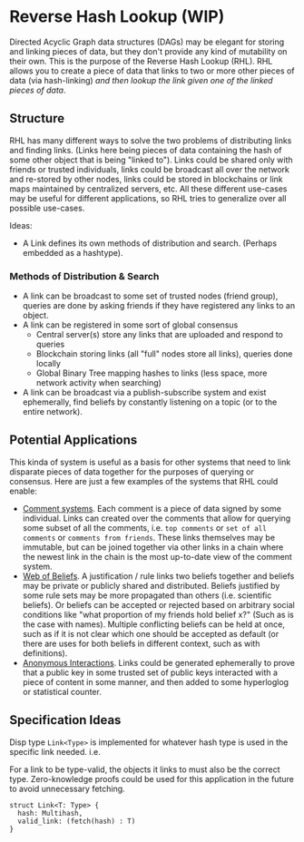 # Reverse Hash Lookup (WIP)

Directed Acyclic Graph data structures (DAGs) may be elegant for storing and linking pieces of data, but they don't provide any kind of mutability on their own. This is the purpose of the Reverse Hash Lookup (RHL). RHL allows you to create a piece of data that links to two or more other pieces of data (via hash-linking) *and then lookup the link given one of the linked pieces of data*.

## Structure

RHL has many different ways to solve the two problems of distributing links and finding links. (Links here being pieces of data containing the hash of some other object that is being "linked to"). Links could be shared only with friends or trusted individuals, links could be broadcast all over the network and re-stored by other nodes, links could be stored in blockchains or link maps maintained by centralized servers, etc. All these different use-cases may be useful for different applications, so RHL tries to generalize over all possible use-cases.


Ideas:
 - A Link defines its own methods of distribution and search. (Perhaps embedded as a hashtype).

### Methods of Distribution & Search

 - A link can be broadcast to some set of trusted nodes (friend group), queries are done by asking friends if they have registered any links to an object.
 - A link can be registered in some sort of global consensus
   - Central server(s) store any links that are uploaded and respond to queries
   - Blockchain storing links (all "full" nodes store all links), queries done locally
   - Global Binary Tree mapping hashes to links (less space, more network activity when searching)
 - A link can be broadcast via a publish-subscribe system and exist ephemerally, find beliefs by constantly listening on a topic (or to the entire network).

## Potential Applications

This kinda of system is useful as a basis for other systems that need to link disparate pieces of data together for the purposes of querying or consensus. Here are just a few examples of the systems that RHL could enable:

 - [Comment systems](../../applications/dithca.md). Each comment is a piece of data signed by some individual. Links can created over the comments that allow for querying some subset of all the comments, i.e. `top comments` or `set of all comments` or `comments from friends`. These links themselves may be immutable, but can be joined together via other links in a chain where the newest link in the chain is the most up-to-date view of the comment system.
 - [Web of Beliefs](../../applications/web-of-beliefs.md). A justification / rule links two beliefs together and beliefs may be private or publicly shared and distributed. Beliefs justified by some rule sets may be more propagated than others (i.e. scientific beliefs). Or beliefs can be accepted or rejected based on arbitrary social conditions like "what proportion of my friends hold belief x?" (Such as is the case with names). Multiple conflicting beliefs can be held at once, such as if it is not clear which one should be accepted as default (or there are uses for both beliefs in different context, such as with definitions).
 - [Anonymous Interactions](zero-knowledge-proofs.md#example-trusted-user-distributed-anonymous-count). Links could be generated ephemerally to prove that a public key in some trusted set of public keys interacted with a piece of content in some manner, and then added to some hyperloglog or statistical counter.


## Specification Ideas

Disp type `Link<Type>` is implemented for whatever hash type is used in the specific link needed. i.e.

For a link to be type-valid, the objects it links to must also be the correct type. Zero-knowledge proofs could be used for this application in the future to avoid unnecessary fetching.

```
struct Link<T: Type> {
  hash: Multihash,
  valid_link: (fetch(hash) : T)
}
```